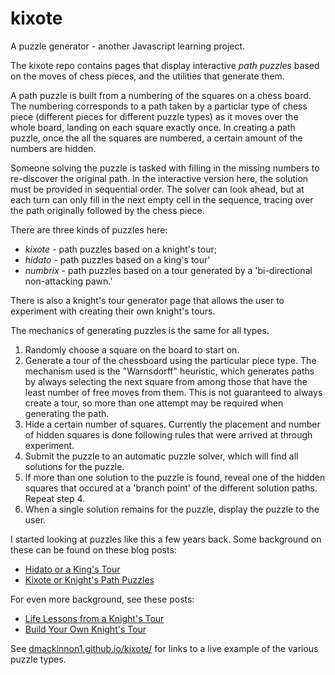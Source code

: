 # kixote
A puzzle generator - another Javascript learning project.

The kixote repo contains pages that display interactive *path puzzles* based on the moves of chess pieces, and the utilities that generate them.

A path puzzle is built from a numbering of the squares on a chess board. The numbering corresponds to a path taken by a particlar type of chess piece (different pieces for different puzzle types) as it moves over the whole board, landing on each square exactly once. In creating a path puzzle, once the all the squares are numbered, a certain amount of the numbers are hidden. 

Someone solving the puzzle is tasked with filling in the missing numbers to re-discover the original path. In the interactive version here, the solution must be provided in sequential order. The solver can look ahead, but at each turn can only fill in the next empty cell in the sequence, tracing over the path originally followed by the chess piece.

There are three kinds of puzzles here:
* *kixote* - path puzzles based on a knight's tour;
* *hidato* - path puzzles based on a king's tour'
* *numbrix* - path puzzles based on a tour generated by a 'bi-directional non-attacking pawn.'

There is also a knight's tour generator page that allows the user to experiment with creating their own knight's tours.

The mechanics of generating puzzles is the same for all types.
1. Randomly choose a square on the board to start on. 
2. Generate a tour of the chessboard using the particular piece type. The mechanism used is the "Warnsdorff" heuristic, which generates paths by always selecting the next square from among those that have the least number of free moves from them. This is not guaranteed to always create a tour, so more than one attempt may be required when generating the path.
3. Hide a certain number of squares. Currently the placement and number of hidden squares is done following rules that were arrived at through experiment. 
4. Submit the puzzle to an automatic puzzle solver, which will find all solutions for the puzzle.
5. If more than one solution to the puzzle is found, reveal one of the hidden squares that occured at a 'branch point' of the different solution paths. Repeat step 4.
6. When a single solution remains for the puzzle, display the puzzle to the user.

I started looking at puzzles like this a few years back. Some background on these can be found on these blog posts:
* [Hidato or a King's Tour](http://www.mathrecreation.com/2011/06/hidato-or-kings-tour.html)
* [Kixote or Knight's Path Puzzles](http://www.mathrecreation.com/2011/06/kixote-or-knights-path-puzzles.html)

For even more background, see these posts:
* [Life Lessons from a Knight's Tour](http://www.mathrecreation.com/2016/12/life-lessons-from-knights-tour.html)
* [Build Your Own Knight's Tour](http://www.mathrecreation.com/2017/01/build-your-own-knights-tour.html)

See [dmackinnon1.github.io/kixote/](http://dmackinnon1.github.io/kixote/) for links to a live example of the various puzzle types.
